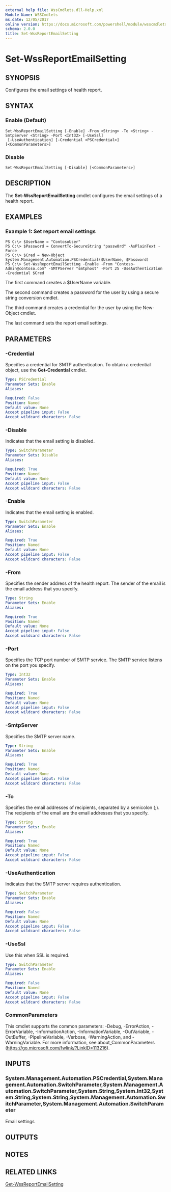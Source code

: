 ```yaml
---
external help file: WssCmdlets.dll-Help.xml
Module Name: WSSCmdlets
ms.date: 12/05/2017
online version: https://docs.microsoft.com/powershell/module/wsscmdlets/set-wssreportemailsetting?view=windowsserver2012r2-ps&wt.mc_id=ps-gethelp
schema: 2.0.0
title: Set-WssReportEmailSetting
---
```


# Set-WssReportEmailSetting

## SYNOPSIS
Configures the email settings of health report.

## SYNTAX

### Enable (Default)
```
Set-WssReportEmailSetting [-Enable] -From <String> -To <String> -SmtpServer <String> -Port <Int32> [-UseSsl]
 [-UseAuthentication] [-Credential <PSCredential>] [<CommonParameters>]
```

### Disable
```
Set-WssReportEmailSetting [-Disable] [<CommonParameters>]
```

## DESCRIPTION
The **Set-WssReportEmailSetting** cmdlet configures the email settings of a health report.

## EXAMPLES

### Example 1: Set report email settings
```
PS C:\> $UserName = "ContosoUser"
PS C:\> $Password = ConvertTo-SecureString "passw0rd" -AsPlainText -Force
PS C:\> $Cred = New-Object System.Management.Automation.PSCredential($UserName, $Password)
PS C:\> Set-WssReportEmailSetting -Enable -From "Contoso-Admin@contoso.com" -SMTPServer "smtphost" -Port 25 -UseAuthentication -Credential $Cred
```

The first command creates a $UserName variable.

The second command creates a password for the user by using a secure string conversion cmdlet.

The third command creates a credential for the user by using the New-Object cmdlet.

The last command sets the report email settings.

## PARAMETERS

### -Credential
Specifies a credential for SMTP authentication.
To obtain a credential object, use the **Get-Credential** cmdlet.

```yaml
Type: PSCredential
Parameter Sets: Enable
Aliases: 

Required: False
Position: Named
Default value: None
Accept pipeline input: False
Accept wildcard characters: False
```

### -Disable
Indicates that the email setting is disabled.

```yaml
Type: SwitchParameter
Parameter Sets: Disable
Aliases: 

Required: True
Position: Named
Default value: None
Accept pipeline input: False
Accept wildcard characters: False
```

### -Enable
Indicates that the email setting is enabled.

```yaml
Type: SwitchParameter
Parameter Sets: Enable
Aliases: 

Required: True
Position: Named
Default value: None
Accept pipeline input: False
Accept wildcard characters: False
```

### -From
Specifies the sender address of the health report.
The sender of the email is the email address that you specify.

```yaml
Type: String
Parameter Sets: Enable
Aliases: 

Required: True
Position: Named
Default value: None
Accept pipeline input: False
Accept wildcard characters: False
```

### -Port
Specifies the TCP port number of SMTP service.
The SMTP service listens on the port you specify.

```yaml
Type: Int32
Parameter Sets: Enable
Aliases: 

Required: True
Position: Named
Default value: None
Accept pipeline input: False
Accept wildcard characters: False
```

### -SmtpServer
Specifies the SMTP server name.

```yaml
Type: String
Parameter Sets: Enable
Aliases: 

Required: True
Position: Named
Default value: None
Accept pipeline input: False
Accept wildcard characters: False
```

### -To
Specifies the email addresses of recipients, separated by a semicolon (;).
The recipients of the email are the email addresses that you specify.

```yaml
Type: String
Parameter Sets: Enable
Aliases: 

Required: True
Position: Named
Default value: None
Accept pipeline input: False
Accept wildcard characters: False
```

### -UseAuthentication
Indicates that the SMTP server requires authentication.

```yaml
Type: SwitchParameter
Parameter Sets: Enable
Aliases: 

Required: False
Position: Named
Default value: None
Accept pipeline input: False
Accept wildcard characters: False
```

### -UseSsl
Use this when SSL is required.

```yaml
Type: SwitchParameter
Parameter Sets: Enable
Aliases: 

Required: False
Position: Named
Default value: None
Accept pipeline input: False
Accept wildcard characters: False
```

### CommonParameters
This cmdlet supports the common parameters: -Debug, -ErrorAction, -ErrorVariable, -InformationAction, -InformationVariable, -OutVariable, -OutBuffer, -PipelineVariable, -Verbose, -WarningAction, and -WarningVariable. For more information, see about_CommonParameters (https://go.microsoft.com/fwlink/?LinkID=113216).

## INPUTS

### System.Management.Automation.PSCredential,System.Management.Automation.SwitchParameter,System.Management.Automation.SwitchParameter,System.String,System.Int32,System.String,System.String,System.Management.Automation.SwitchParameter,System.Management.Automation.SwitchParameter
Email settings

## OUTPUTS

## NOTES

## RELATED LINKS

[Get-WssReportEmailSetting](./Get-WssReportEmailSetting.md)

